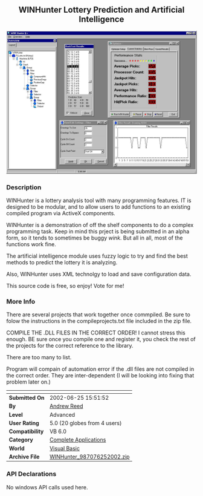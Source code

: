 ﻿<div align="center">

## WINHunter Lottery Prediction and Artificial Intelligence

<img src="PIC2002625171175062.jpg">
</div>

### Description

WINHunter is a lottery analysis tool with many programming features. IT is designed to be modular, and to allow users to add functions to an existing compiled program via ActiveX components.

WINHunter is a demonstration of off the shelf components to do a complex programming task. Keep in mind this prject is being submitted in an alpha form, so it tends to sometimes be buggy *wink*. But all in all, most of the functions work fine.

The artificial intelligence module uses fuzzy logic to try and find the best methods to predict the lottery it is analyzing.

Also, WINHunter uses XML technolgy to load and save configuration data.

This source code is free, so enjoy! Vote for me!
 
### More Info
 
There are several projects that work together once commpiled. Be sure to folow the instructions in the compileprojects.txt file included in the zip file.

COMPILE THE .DLL FILES IN THE CORRECT ORDER! I cannot stress this enough. BE sure once you compile one and register it, you check the rest of the projects for the correct reference to the library.

There are too many to list.

Program will compain of automation error if the .dll files are not compiled in the correct order. They are inter-dependent (I will be looking into fixing that problem later on.)


<span>             |<span>
---                |---
**Submitted On**   |2002-06-25 15:51:52
**By**             |[Andrew Reed](https://github.com/Planet-Source-Code/PSCIndex/blob/master/ByAuthor/andrew-reed.md)
**Level**          |Advanced
**User Rating**    |5.0 (20 globes from 4 users)
**Compatibility**  |VB 6\.0
**Category**       |[Complete Applications](https://github.com/Planet-Source-Code/PSCIndex/blob/master/ByCategory/complete-applications__1-27.md)
**World**          |[Visual Basic](https://github.com/Planet-Source-Code/PSCIndex/blob/master/ByWorld/visual-basic.md)
**Archive File**   |[WINHunter\_987076252002\.zip](https://github.com/Planet-Source-Code/andrew-reed-winhunter-lottery-prediction-and-artificial-intelligence__1-36268/archive/master.zip)

### API Declarations

No windows API calls used here.






